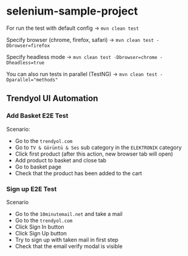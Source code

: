 # selenium-sample-project

For run the test with default config -> ``mvn clean test``

Specify browser (chrome, firefox, safari) -> ``mvn clean test -Dbrowser=firefox``

Specify headless mode -> ``mvn clean test -Dbrowser=chrome -Dheadless=true``

You can also run tests in parallel (TestNG) -> ``mvn clean test -Dparallel="methods"``

## Trendyol UI Automation 

### Add Basket E2E Test

Scenario:

- Go to the ``trendyol.com``
- Go to ``TV & Görüntü & Ses`` sub category in the ``ELEKTRONIK`` category
- Click first product (after this action, new browser tab will open)
- Add product to basket and close tab
- Go to basket page
- Check that the product has been added to the cart

### Sign up E2E Test

Scenario

- Go to the ``10minutemail.net`` and take a mail
- Go to the ``trendyol.com``
- Click Sign In button
- Click Sign Up button
- Try to sign up with taken mail in first step
- Check that the email verify modal is visible